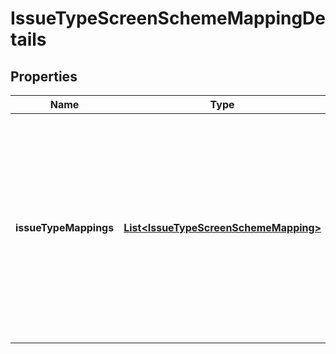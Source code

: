 # IssueTypeScreenSchemeMappingDetails

## Properties
Name | Type | Description | Notes
------------ | ------------- | ------------- | -------------
**issueTypeMappings** | [**List&lt;IssueTypeScreenSchemeMapping&gt;**](IssueTypeScreenSchemeMapping.md) | The list of issue type to screen scheme mappings. A *default* entry cannot be specified because a default entry is added when an issue type screen scheme is created. | 
